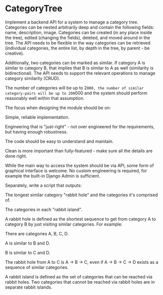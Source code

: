 # CategoryTree

Implement a backend API for a system to manage a category tree. Categories can be nested arbitrarily deep and contain the following fields: name, description, image. Categories can be created (in any place inside the tree), edited (changing the fields), deleted, and moved around in the tree. The API needs to be flexible in the way categories can be retrieved (individual categories, the entire list, by depth in the tree, by parent - be creative).


Additionally, two categories can be marked as similar. If category A is similar to category B, that implies that B is similar to A as well (similarity is bidirectional). The API needs to support the relevant operations to manage category similarity (CRUD).


The number of categories will be up to 2`000, the number of similar category-pairs will be up to 200`000 and the system should perform reasonably well within that assumption.


The focus when designing the module should be on:

Simple, reliable implementation.

Engineering that is "just-right" - not over engineered for the requirements, but having enough robustness.

The code should be easy to understand and maintain.

Clean is more important than fully-featured - make sure all the details are done right.

While the main way to access the system should be via API, some form of graphical interface is welcome. No custom engineering is required, for example the built-in Django Admin is sufficient.


Separately, write a script that outputs:

The longest similar category "rabbit hole" and the categories it's comprised of.

The categories in each "rabbit island".

A rabbit hole is defined as the shortest sequence to get from category A to category B by just visiting similar categories. For example:

There are categories A, B, C, D.

A is similar to B and D.

B is similar to C and D.

The rabbit hole from A to C is A -> B -> C, even if A -> B -> C -> D exists as a sequence of similar categories.

A rabbit island is defined as the set of categories that can be reached via rabbit holes. Two categories that cannot be reached via rabbit holes are in separate rabbit islands.